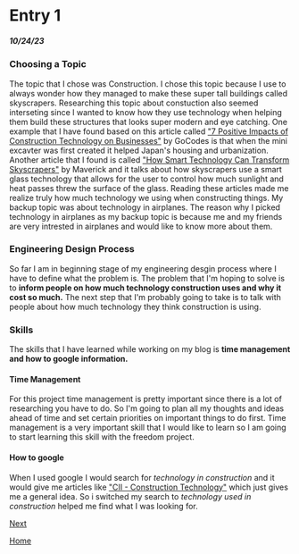 # Entry 1
##### 10/24/23

### Choosing a Topic
The topic that I chose was Construction. I chose this topic because I use to always wonder how they managed to make these super tall buildings called skyscrapers. Researching this topic about constuction also seemed interseting since I wanted to know how they use technology when helping them build these structures that looks super modern and eye catching. One example that I have found based on this article called ["7 Positive Impacts of Construction Technology on Businesses"](https://gocodes.com/positive-impacts-construction-technology/) by GoCodes is that when the mini excavter was first created it helped Japan's housing and urbanization. Another article that I found is called ["How Smart Technology Can Transform Skyscrapers"](https://www.smartglassinternational.com/insights/smart-technology-can-transform-skyscrapers/) by Maverick and it talks about how skyscrapers use a smart glass technology that allows for the user to control how much sunlight and heat passes threw the surface of the glass. Reading these articles made me realize truly how much technology we using when constructing things. My backup topic was about technology in airplanes. The reason why I picked technology in airplanes as my backup topic is because me and my friends are very intrested in airplanes and would like to know more about them.

### Engineering Design Process
So far I am in beginning stage of my engineering desgin process where I have to define what the problem is. The problem that I'm hoping to solve is to **inform people on how much technology construction uses and why it cost so much.** The next step that I'm probably going to take is to talk with people about how much technology they think construction is using. 

### Skills 
The skills that I have learned while working on my blog is **time management and how to google information.**

#### Time Management
For this project time management is pretty important since there is a lot of researching you have to do. So I'm going to plan all my thoughts and ideas ahead of time and set certain priorities on important things to do first. Time management is a very important skill that I would like to learn so I am going to start learning this skill with the freedom project. 

#### How to google
When I used google I would search for _technology in construction_ and it would give me articles like ["CII - Construction Technology"](https://www.construction-institute.org/resources/knowledgebase/knowledge-areas/construction-technology) which just gives me a general idea. So i switched my search to _technology used in construction_ helped me find what I was looking for. 

[Next](entry02.md)

[Home](../README.md)
